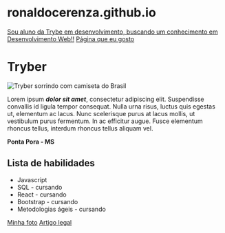# ronaldocerenza.github.io

<!DOCTYPE html>
<html lang="pt-br">
<head>
  <meta charset="UTF-8">
  <meta http-equiv="X-UA-Compatible" content="IE=edge">
  <meta name="viewport" content="width=device-width, initial-scale=1.0">
  <title>Ronaldo Cerenza</title>
</head>
<body>
  <a href="#sobre-mim">Sou aluno da Trybe em desenvolvimento, buscando um conhecimento em Desenvolvimento Web!!</a>
  <a href="#pagina">Página que eu gosto</a>
  <h1 class="meuNome">Tryber</h1>
  <img src="fotoronaldo" alt="Tryber sorrindo com camiseta do Brasil" id="foto">
  <p class="descricao">Lorem ipsum <strong><em>dolor sit amet</em></strong>, consectetur adipiscing elit. Suspendisse convallis id ligula tempor consequat. Nulla urna risus, luctus quis egestas ut, elementum ac lacus. Nunc scelerisque purus at lacus mollis, ut vestibulum purus fermentum. In ac efficitur augue. Fusce elementum rhoncus tellus, interdum rhoncus tellus aliquam vel.</p>
  <p class="resido"><strong>Ponta Pora - MS</strong></p>
  <h2>Lista de habilidades</h2>
  <ul>
    <li class="javascript">Javascript</li>
    <li class="sql">SQL - cursando</li>
    <li class="react">React - cursando</li>
    <li class="bootstrap">Bootstrap - cursando</li>
    <li class="metoAgil">Metodologias ágeis - cursando</li>
  </ul>
  <a href="#minha-foto">Minha foto</a>
  <a href="https://blog.betrybe.com/carreira/frontend/" target="_blank">Artigo legal</a>
</body>
</html>